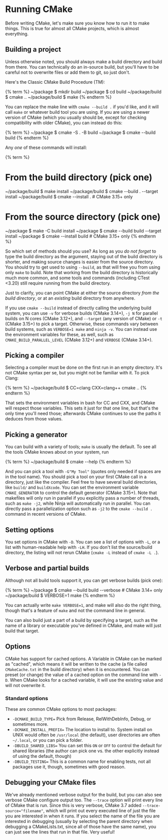 # Running CMake

Before writing CMake, let's make sure you know how to run it to make things. This is true for almost all CMake projects, which is almost everything.

## Building a project
Unless otherwise noted, you should always make a build directory and build from there. You can technically do an in-source build, but you'll have to be careful not to overwrite files or add them to git, so just don't.

Here's the Classic CMake Build Procedure (TM):

{% term %}
~/package $ mkdir build
~/package $ cd build
~/package/build $ cmake ..
~/package/build $ make
{% endterm %}

You can replace the make line with `cmake --build .` if you'd like, and it will call `make` or whatever build tool you are using. If you are using a newer version of CMake (which you usually should be, except for checking compatibility with older CMake), you can instead do this:

{% term %}
~/package $ cmake -S . -B build
~/package $ cmake --build build
{% endterm %}

Any *one* of these commands will install:

{% term %}
# From the build directory (pick one)
~/package/build $ make install
~/package/build $ cmake --build . --target install
~/package/build $ cmake --install . # CMake 3.15+ only

# From the source directory (pick one)
~/package $ make -C build install
~/package $ cmake --build build --target install
~/package $ cmake --install build # CMake 3.15+ only
{% endterm %}

So which set of methods should you use? As long as you *do not forget* to type the build directory as the argument, staying out of the build directory is shorter, and making source changes is easier from the source directory. You should try to get used to using `--build`, as that will free you from using only `make` to build. Note that working from the build directory is historically much more common, and some tools and commands (including CTest <3.20) still require running from the build directory.

Just to clarify, you can point CMake at either the source directory *from the build directory*, or at an *existing* build directory from anywhere.

If you use `cmake --build` instead of directly calling the underlying build system, you can use `-v` for verbose builds (CMake 3.14+), `-j N` for parallel builds on N cores (CMake 3.12+), and `--target` (any version of CMake) or `-t` (CMake 3.15+) to pick a target. Otherwise, these commands vary between build systems, such as `VERBOSE=1 make` and `ninja -v`. You can instead use the environment variables for these, as well, such as `CMAKE_BUILD_PARALLEL_LEVEL` (CMake 3.12+) and `VERBOSE` (CMake 3.14+).

## Picking a compiler

Selecting a compiler must be done on the first run in an empty directory. It's not CMake syntax per se, but you might not be familiar with it. To pick Clang:

{% term %}
~/package/build $ CC=clang CXX=clang++ cmake ..
{% endterm %}

That sets the environment variables in bash for CC and CXX, and CMake will respect those variables. This sets it just for that one line, but that's the only time you'll need those; afterwards CMake continues to use the paths it deduces from those values.

## Picking a generator

You can build with a variety of tools; `make` is usually the default. To see all the tools CMake knows about on your system, run

{% term %}
~/package/build $ cmake --help
{% endterm %}

And you can pick a tool with `-G"My Tool"` (quotes only needed if spaces are in the tool name). You should pick a tool on your first CMake call in a directory, just like the compiler. Feel free to have several build directories, like `build/` and `buildXcode`.
You can set the environment variable `CMAKE_GENERATOR` to control the default generator (CMake 3.15+).
Note that makefiles will only run in parallel if you explicitly pass a number of threads, such as `make -j2`, while Ninja will automatically run in parallel. You can directly pass a parallelization option such as `-j2` to the `cmake --build .` command in recent versions of CMake.

## Setting options

You set options in CMake with `-D`. You can see a list of options with `-L`, or a list with human-readable help with `-LH`. If you don't list the source/build directory, the listing will not rerun CMake (`cmake -L` instead of `cmake -L .`).

## Verbose and partial builds

Although not all build tools support it, you can get verbose builds (pick one):

{% term %}
~/package $ cmake --build build --verbose # CMake 3.14+ only
~/package/build $ VERBOSE=1 make
{% endterm %}

You can actually write `make VERBOSE=1`, and make will also do the right thing, though that's a feature of `make` and not the command line in general.

You can also build just a part of a build by specifying a target, such as the name of a library or executable you've defined in CMake, and make will just build that target.

## Options

CMake has support for cached options. A Variable in CMake can be marked as "cached", which means it will be written to the cache (a file called `CMakeCache.txt` in the build directory) when it is encountered. You can preset (or change) the value of a cached option on the command line with `-D`. When CMake looks for a cached variable, it will use the existing value and will not overwrite it.

### Standard options

These are common CMake options to most packages:

* `-DCMAKE_BUILD_TYPE=` Pick from Release, RelWithDebInfo, Debug, or sometimes more.
* `-DCMAKE_INSTALL_PREFIX=` The location to install to. System install on UNIX would often be `/usr/local` (the default), user directories are often `~/.local`, or you can pick a folder.
* `-DBUILD_SHARED_LIBS=` You can set this `ON` or `OFF` to control the default for shared libraries (the author can pick one vs. the other explicitly instead of using the default, though)
* `-DBUILD_TESTING=` This is a common name for enabling tests, not all packages use it, though, sometimes with good reason.

## Debugging your CMake files

We've already mentioned verbose output for the build, but you can also see verbose CMake configure output too. The `--trace` option will print every line of CMake that is run. Since this is very verbose, CMake 3.7 added `--trace-source="filename"`, which will print out every executed line of just the file you are interested in when it runs. If you select the name of the file you are interested in debugging (usually by selecting the parent directory when debugging a CMakeLists.txt, since all of those have the same name), you can just see the lines that run in that file. Very useful!
